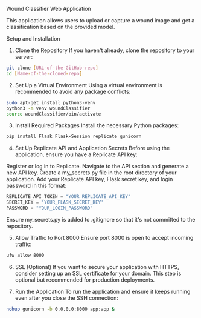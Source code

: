 
Wound Classifier Web Application

This application allows users to upload or capture a wound image and get a classification based on the provided model.

Setup and Installation

1. Clone the Repository
If you haven't already, clone the repository to your server:

```bash
git clone [URL-of-the-GitHub-repo]
cd [Name-of-the-cloned-repo]
```

2. Set Up a Virtual Environment
Using a virtual environment is recommended to avoid any package conflicts:

```bash
sudo apt-get install python3-venv
python3 -m venv woundClassifier
source woundClassifier/bin/activate
```

3. Install Required Packages
Install the necessary Python packages:

```bash
pip install Flask Flask-Session replicate gunicorn
```

4. Set Up Replicate API and Application Secrets
Before using the application, ensure you have a Replicate API key:

Register or log in to Replicate.
Navigate to the API section and generate a new API key.
Create a my_secrets.py file in the root directory of your application.
Add your Replicate API key, Flask secret key, and login password in this format:
```python
REPLICATE_API_TOKEN = "YOUR_REPLICATE_API_KEY"
SECRET_KEY = 'YOUR_FLASK_SECRET_KEY'
PASSWORD = "YOUR_LOGIN_PASSWORD"
```

Ensure my_secrets.py is added to .gitignore so that it's not committed to the repository.

5. Allow Traffic to Port 8000
Ensure port 8000 is open to accept incoming traffic:

```bash
ufw allow 8000
```

6. SSL (Optional)
If you want to secure your application with HTTPS, consider setting up an SSL certificate for your domain. This step is optional but recommended for production deployments.

7. Run the Application
To run the application and ensure it keeps running even after you close the SSH connection:

```bash
nohup gunicorn -b 0.0.0.0:8000 app:app &
```